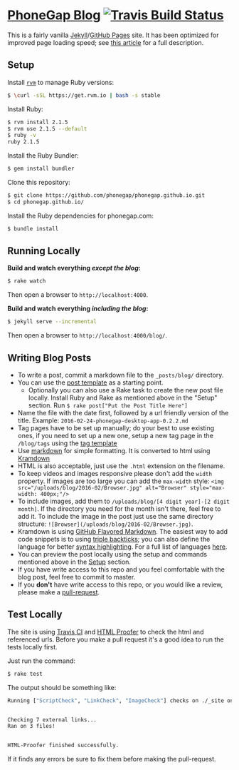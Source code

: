 # [PhoneGap Blog](http://phonegap.com/blog) [![Travis Build Status](https://travis-ci.org/phonegap/blog.svg?branch=gh-pages)](https://travis-ci.org/phonegap/blog)

This is a fairly vanilla [Jekyll](http://jekyllrb.com)/[GitHub Pages](https://pages.github.com/) site. It has been optimized for improved page loading speed; see [this article](http://garthdb.com/writings/i-am-a-jekyll-god/) for a full description.

## Setup

Install [`rvm`](https://rvm.io/) to manage Ruby versions:

```bash
$ \curl -sSL https://get.rvm.io | bash -s stable
```

Install Ruby:

```bash
$ rvm install 2.1.5
$ rvm use 2.1.5 --default
$ ruby -v
ruby 2.1.5
```

Install the Ruby Bundler:

```bash
$ gem install bundler
```

Clone this repository:

```bash
$ git clone https://github.com/phonegap/phonegap.github.io.git
$ cd phonegap.github.io/
```

Install the Ruby dependencies for phonegap.com:

```bash
$ bundle install
```

## Running Locally

**Build and watch everything _except the blog_:**

```bash
$ rake watch
```

Then open a browser to `http://localhost:4000`.

**Build and watch everything _including the blog_:**

```bash
$ jekyll serve --incremental
```

Then open a browser to `http://localhost:4000/blog/`.

## Writing Blog Posts

* To write a post, commit a markdown file to the `_posts/blog/` directory.
* You can use the [post template](https://github.com/phonegap/blog/blob/gh-pages/_post.txt) as a starting point.
  * Optionally you can also use a Rake task to create the new post file locally. Install Ruby and Rake as mentioned above in the "Setup" section. Run `$ rake post["Put the Post Title Here"]`
* Name the file with the date first, followed by a url friendly version of the title. Example: `2016-02-24-phonegap-desktop-app-0.2.2.md`
* Tag pages have to be set up manually; do your best to use existing ones, if you need to set up a new one, setup a new tag page in the `/blog/tags` using the [tag template](https://github.com/phonegap/blog/blob/master/blog/tags/_template.html)
* Use [markdown](https://daringfireball.net/projects/markdown/) for simple formatting. It is converted to html using [Kramdown](http://kramdown.gettalong.org/)
* HTML is also acceptable, just use the `.html` extension on the filename.
* To keep videos and images responsive please don't add the `width` property. If images are too large you can add the `max-width` style: `<img src="/uploads/blog/2016-02/Browser.jpg" alt="Browser" style="max-width: 400px;"/>`
* To include images, add them to `/uploads/blog/[4 digit year]-[2 digit month]`. If the directory you need for the month isn't there, feel free to add it. To include the image in the post just use the same directory structure: `![Browser](/uploads/blog/2016-02/Browser.jpg)`.
* Kramdown is using [GitHub Flavored Markdown](https://help.github.com/articles/working-with-advanced-formatting/). The easiest way to add code snippets is to using [triple backticks](https://help.github.com/articles/creating-and-highlighting-code-blocks/#fenced-code-blocks); you can also define the language for better [syntax highlighting](https://help.github.com/articles/creating-and-highlighting-code-blocks/#syntax-highlighting). For a full list of languages [here](https://github.com/github/linguist/blob/master/lib/linguist/languages.yml).
* You can preview the post locally using the setup and commands mentioned above in the [Setup](https://github.com/phonegap/blog/#setup) section.
* If you have write access to this repo and you feel comfortable with the blog post, feel free to commit to master.
* If you **don't** have write access to this repo, or you would like a review, please make a [pull-request](https://help.github.com/articles/using-pull-requests/).


## Test Locally

The site is using [Travis CI](https://travis-ci.org/phonegap/blog) and [HTML Proofer](https://github.com/gjtorikian/html-proofer) to check the html and referenced urls. Before you make a pull request it's a good idea to run the tests locally first.

Just run the command:

```bash
$ rake test
```

The output should be something like:

```bash
Running ["ScriptCheck", "LinkCheck", "ImageCheck"] checks on ./_site on *.html...


Checking 7 external links...
Ran on 3 files!


HTML-Proofer finished successfully.
```

If it finds any errors be sure to fix them before making the pull-request.
